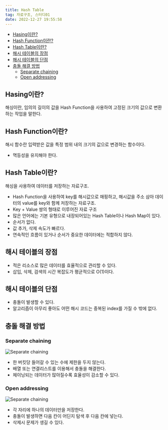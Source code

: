 ```yaml
---
title: Hash Table
tag: 자료구조, 스터디01
date: 2022-12-27 19:55:58
---
```


- [Hasing이란?](#hasing이란)
- [Hash Function이란?](#hash-function이란)
- [Hash Table이란?](#hash-table이란)
- [해시 테이블의 장점](#해시-테이블의-장점)
- [해시 테이블의 단점](#해시-테이블의-단점)
- [충돌 해결 방법](#충돌-해결-방법)
  - [Separate chaining](#separate-chaining)
  - [Open addressing](#open-addressing)

## Hasing이란?

해싱이란, 임의의 길이의 값을 Hash Function을 사용하여 고정된 크기의 값으로 변환하는 작업을 말한다.

## Hash Function이란?

해시 함수란 입력받은 값을 특정 범위 내의 크기의 값으로 변경하는 함수이다.

- 멱등성을 유지해야 한다.

## Hash Table이란?

해싱을 사용하여 데이터를 저장하는 자료구조.

- Hash Function을 사용하여 key를 해시값으로 매핑하고, 해시값을 주소 삼아 데이터의 value를 key와 함께 저장하는 자료구조.
- Key + Value 쌍의 형태로 이루어진 자료 구조
- 많은 언어에는 기본 유형으로 내장되어있는 Hash Table이나 Hash Map이 있다.
- 순서가 없다.
- 값 추가, 삭제 속도가 빠르다.
- 연속적인 흐름이 있거나 순서가 중요한 데이터에는 적합하지 않다.

## 해시 테이블의 장점

- 적은 리소스로 많은 데이터를 효율적으로 관리할 수 있다.
- 삽입, 삭제, 검색의 시간 복잡도가 평균적으로 O(1)이다.

## 해시 테이블의 단점

- 충돌이 발생할 수 있다.
- 알고리즘이 아무리 좋아도 어떤 해시 코드는 중복된 index를 가질 수 밖에 없다.

## 충돌 해결 방법

### Separate chaining

![Separate chaining](https://upload.wikimedia.org/wikipedia/commons/thumb/d/d0/Hash_table_5_0_1_1_1_1_1_LL.svg/900px-Hash_table_5_0_1_1_1_1_1_LL.svg.png)

- 한 버킷당 들어갈 수 있는 수에 제한을 두지 않는다.
- 배열 또는 연결리스트를 이용해서 충돌을 해결한다.
- 체이닝되는 데이터가 많아질수록 효율성이 감소할 수 있다.

### Open addressing

![Separate chaining](https://upload.wikimedia.org/wikipedia/commons/thumb/b/bf/Hash_table_5_0_1_1_1_1_0_SP.svg/760px-Hash_table_5_0_1_1_1_1_0_SP.svg.png)

- 각 자리에 하나의 데이터만을 저장한다.
- 충돌이 발생하면 다음 칸이 어딘지 탐색 후 다음 칸에 넣는다.
- 삭제시 문제가 생길 수 있다.
